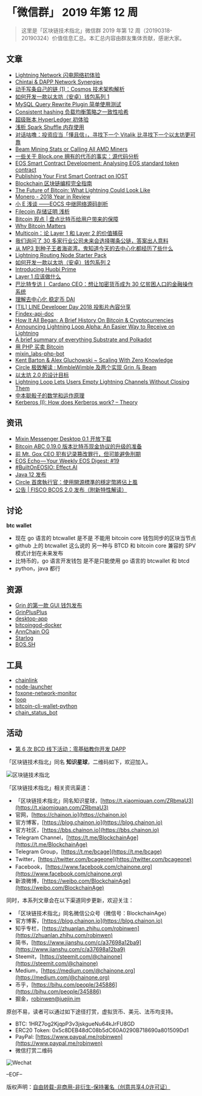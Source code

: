 # 「微信群」 2019 年第 12 周

> 这里是「区块链技术指北」微信群 2019 年第 12 周（20190318-20190324）价值信息汇总。本汇总内容由群友集体贡献，感谢大家。

## 文章

* [Lightning Network 闪电网络初体验](https://bbs.chainon.io/d/3120)
* [Chintai & DAPP Network Synergies](https://bbs.chainon.io/d/3123)
* [动手写条自己的链 (1)：Cosmos 技术架构解析](https://bbs.chainon.io/d/3124)
* [如何开发一款以太坊（安卓）钱包系列 1](https://bbs.chainon.io/d/3125)
* [MySQL Query Rewrite Plugin 简单使用测试](https://bbs.chainon.io/d/3126)
* [Consistent hashing 负载均衡策略之一致性哈希](https://bbs.chainon.io/d/3127)
* [超级账本 HyperLedger 初体验](https://bbs.chainon.io/d/3129)
* [浅析 Spark Shuffle 内存使用](https://bbs.chainon.io/d/3130)
* [对话咕噜：投资应当「懂且信」，寻找下一个 Vitalik 比寻找下一个以太坊更可靠](https://bbs.chainon.io/d/3132)
* [Beam Mining Stats or Calling All AMD Miners](https://bbs.chainon.io/d/3134)
* [一些关于 Block.one 拥有的代币的事实：源代码分析](https://bbs.chainon.io/d/3135)
* [EOS Smart Contract Development: Analysing EOS standard token contract](https://bbs.chainon.io/d/3136)
* [Publishing Your First Smart Contract on IOST](https://bbs.chainon.io/d/3138)
* [Blockchain 区块链编程完全指南](https://bbs.chainon.io/d/3139)
* [The Future of Bitcoin: What Lightning Could Look Like](https://bbs.chainon.io/d/3140)
* [Monero - 2018 Year in Review](https://bbs.chainon.io/d/3141)
* [小 E 浅谈 ——EOCS 中继网络源码剖析](https://bbs.chainon.io/d/3142)
* [Filecoin 存储证明 浅析](https://bbs.chainon.io/d/3144)
* [Bitcoin 观点 | 盘点比特币给用户带来的保障](https://bbs.chainon.io/d/3146)
* [Why Bitcoin Matters](https://bbs.chainon.io/d/3147)
* [Multicoin：论 Layer 1 和 Layer 2 的价值捕获](https://bbs.chainon.io/d/3148)
* [我们询问了 30 多家行业公司未来会选择哪条公链，答案出人意料](https://bbs.chainon.io/d/3149)
* [从 MP3 到种子王者海盗湾，鬼知道今天的去中心化都经历了些什么](https://bbs.chainon.io/d/3150)
* [Lightning Routing Node Starter Pack](https://bbs.chainon.io/d/3152)
* [如何开发一款以太坊（安卓）钱包系列 2](https://bbs.chainon.io/d/3155)
* [Introducing Huobi Prime](https://bbs.chainon.io/d/3156)
* [Layer 1 应该做什么](https://bbs.chainon.io/d/3157)
* [巴比特专访丨 Cardano CEO：想让加密货币成为 30 亿贫困人口的金融操作系统](https://bbs.chainon.io/d/3160)
* [理解去中心化 稳定币 DAI](https://bbs.chainon.io/d/3165)
* [[TIL] LINE Developer Day 2018 投影片內容分享](https://bbs.chainon.io/d/3166)
* [Findex-api-doc](https://bbs.chainon.io/d/3167)
* [How It All Began: A Brief History On Bitcoin & Cryptocurrencies](https://bbs.chainon.io/d/3168)
* [Announcing Lightning Loop Alpha: An Easier Way to Receive on Lightning](https://bbs.chainon.io/d/3169)
* [A brief summary of everything Substrate and Polkadot](https://bbs.chainon.io/d/3172)
* [用 PHP 买卖 Bitcoin](https://bbs.chainon.io/d/3174)
* [mixin_labs-php-bot](https://bbs.chainon.io/d/3175)
* [Kent Barton & Alex Gluchowski ~ Scaling With Zero Knowledge](https://bbs.chainon.io/d/3176)
* [Circle 极致解读 : MimbleWimble 及两个实现 Grin 与 Beam](https://bbs.chainon.io/d/3180)
* [以太坊 2.0 的设计目标](https://bbs.chainon.io/d/3181)
* [Lightning Loop Lets Users Empty Lightning Channels Without Closing Them](https://bbs.chainon.io/d/3182)
* [中本聪骰子的数学和运作原理](https://bbs.chainon.io/d/3184)
* [Kerberos (I): How does Kerberos work? – Theory](https://bbs.chainon.io/d/3185)

## 资讯

* [Mixin Messenger Desktop 0.1 开放下载](https://bbs.chainon.io/d/3121)
* [Bitcoin ABC 0.19.0 版本比特币现金协议的升级的准备](https://bbs.chainon.io/d/3122)
* [前 Mt. Gox CEO 犯有记录篡改罪行，但可能避免刑期](https://bbs.chainon.io/d/3131)
* [EOS Echo — Your Weekly EOS Digest: #19](https://bbs.chainon.io/d/3137)
* [#BuiltOnEOSIO: Effect.AI](https://bbs.chainon.io/d/3151)
* [Java 12 发布](https://bbs.chainon.io/d/3153)
* [Circle 首席執行官：使用開源標準的穩定幣將佔上風](https://bbs.chainon.io/d/3154)
* [公告 | FISCO BCOS 2.0 发布（附新特性解读）](https://bbs.chainon.io/d/3173)

## 讨论

**btc wallet**

* 现在 go 语言的 btcwallet 是不是 不能用 bitcoin core 钱包同步的区块当节点
* github 上的 btcwallet 这么说的  另一种与 BTCD 和 bitcoin core 兼容的 SPV 模式计划在未来发布
* 比特币的，go 语言开发钱包 是不是只能使用 go 语言的 btcwallet 和 btcd
* python，java 都行

## 资源

* [Grin 的第一款 GUI 钱包发布](https://bbs.chainon.io/d/3158)
* [GrinPlusPlus](https://bbs.chainon.io/d/3159)
* [desktop-app](https://bbs.chainon.io/d/3161)
* [bitcoingod-docker](https://bbs.chainon.io/d/3162)
* [AnnChain OG](https://bbs.chainon.io/d/3163)
* [Starlog](https://bbs.chainon.io/d/3171)
* [BOS.SH](https://bbs.chainon.io/d/3178)

## 工具

* [chainlink](https://bbs.chainon.io/d/3133)
* [node-launcher](https://bbs.chainon.io/d/3145)
* [foxone-network-monitor](https://bbs.chainon.io/d/3164)
* [loop](https://bbs.chainon.io/d/3170)
* [bitcoin-cli-wallet-python](https://bbs.chainon.io/d/3179)
* [chain_status_bot](https://bbs.chainon.io/d/3183)

## 活动

* [第 6 次 BCD 线下活动：零基础教你开发 DAPP](https://bbs.chainon.io/d/3143)

「区块链技术指北」同名 **知识星球**，二维码如下，欢迎加入。

![区块链技术指北](https://i.imgur.com/3YzonTR.png)

「区块链技术指北」相关资讯渠道：

* 「区块链技术指北」同名知识星球，[https://t.xiaomiquan.com/ZRbmaU3](https://t.xiaomiquan.com/ZRbmaU3)
* 官网，[https://chainon.io](https://chainon.io)
* 官方博客，[https://blog.chainon.io](https://blog.chainon.io)
* 官方社区，[https://bbs.chainon.io](https://bbs.chainon.io)
* Telegram Channel，[https://t.me/BlockchainAge](https://t.me/BlockchainAge)
* Telegram Group，[https://t.me/bcage](https://t.me/bcage)
* Twitter，[https://twitter.com/bcageone](https://twitter.com/bcageone)
* Facebook，[https://www.facebook.com/chainone.org](https://www.facebook.com/chainone.org)
* 新浪微博，[https://weibo.com/BlockchainAge](https://weibo.com/BlockchainAge)

同时，本系列文章会在以下渠道同步更新，欢迎关注：

* 「区块链技术指北」同名微信公众号（微信号：BlockchainAge）
* 官方博客，[https://blog.chainon.io](https://blog.chainon.io)
* 知乎专栏，[https://zhuanlan.zhihu.com/robinwen](https://zhuanlan.zhihu.com/robinwen)
* 简书，[https://www.jianshu.com/c/a37698a12ba9](https://www.jianshu.com/c/a37698a12ba9)
* Steemit，[https://steemit.com/@chainone](https://steemit.com/@chainone)
* Medium，[https://medium.com/@chainone.org](https://medium.com/@chainone.org)
* 币乎，[https://bihu.com/people/345886](https://bihu.com/people/345886)
* 掘金，[robinwen@juejin.im](https://juejin.im/user/5673ccae60b2260ee435f89a/posts)

原创不易，读者可以通过如下途径打赏，虚拟货币、美元、法币均支持。

* BTC: 1HRZ7og2KjqpP3v3jskgueNu64kJrFU8GD
* ERC20 Token: 0x5c8DEB48dC08b5dC60A0290B718690a801509Dd1
* PayPal: [https://www.paypal.me/robinwen](https://www.paypal.me/robinwen)
* 微信打赏二维码

![Wechat](https://i.imgur.com/SzoNl5b.jpg)

–EOF–

版权声明：[自由转载-非商用-非衍生-保持署名（创意共享4.0许可证）](http://creativecommons.org/licenses/by-nc-nd/4.0/deed.zh)
